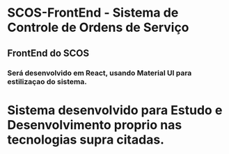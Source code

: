 # SCOS-FrontEnd - Sistema de Controle de Ordens de Serviço

## FrontEnd do SCOS
### Será desenvolvido em React, usando Material UI para estilizaçao do sistema.


# Sistema desenvolvido para Estudo e Desenvolvimento proprio nas tecnologias supra citadas.
